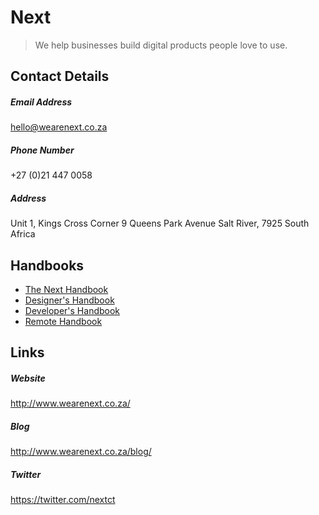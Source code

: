 # Next

> We help businesses build digital products people love to use.

## Contact Details

##### Email Address

hello@wearenext.co.za

##### Phone Number

+27 (0)21 447 0058

##### Address

Unit 1, Kings Cross Corner 9 Queens Park Avenue Salt River, 7925 South Africa

## Handbooks

- [The Next Handbook](the-next-handbook.md)
- [Designer's Handbook](designers-handbook.md)
- [Developer's Handbook](developers-handbook.md)
- [Remote Handbook](remote-handbook.md)

## Links

##### Website

http://www.wearenext.co.za/

##### Blog

http://www.wearenext.co.za/blog/

##### Twitter

https://twitter.com/nextct
